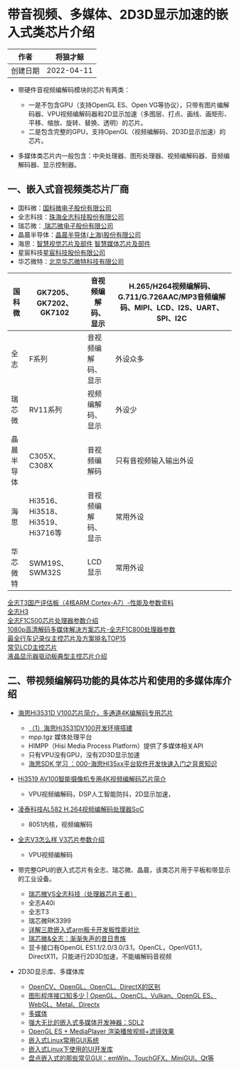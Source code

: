 # 带音视频、多媒体、2D3D显示加速的嵌入式类芯片介绍  

|作者|将狼才鲸|
|---|---|
|创建日期|2022-04-11|

* 带硬件音视频编解码模块的芯片有两类：
  * 一是不包含GPU（支持OpenGL ES、Open VG等协议），只带有图片编解码器、VPU视频编解码器和2D显示加速（多图层、打点、画线、画矩形、平移、缩放、旋转、替换、透明）的芯片。  
  * 二是包含完整的GPU，支持OpenGL（视频编解码、2D3D显示加速）的芯片。

* 多媒体类芯片内一般包含：中央处理器、图形处理器、视频编解码器、音频编解码器、显示控制器。  

## 一、嵌入式音视频类芯片厂商  

* 国科微：[国科微电子股份有限公司](http://www.gokemicro.com/)  
* 全志科技：[珠海全志科技股份有限公司](https://www.allwinnertech.com/)  
* 瑞芯微：[ 瑞芯微电子股份有限公司](https://www.rock-chips.com/)  
* 晶晨半导体：[晶晨半导体(上海)股份有限公司](https://www.amlogic.cn/)  
* 海思：[智慧视觉芯片及部件](https://www.hisilicon.com/cn/products/smart-vision) [智慧媒体芯片及部件](https://www.hisilicon.com/cn/products/smart-media)  
* 星宸科技[星宸科技股份有限公司](http://www.sigmastarsemi.com/)
* 华芯微特：[北京华芯微特科技有限公司](https://www.synwit.cn/)  

|国科微|GK7205、GK7202、GK7102|音视频编解码、显示|H.265/H264视频编解码、G.711/G.726AAC/MP3音频编解码、MIPI、LCD、I2S、UART、SPI、I2C|
|---|---|---|---|
|全志|F系列|音视频编解码、显示|外设众多|
|瑞芯微|RV11系列|视频编解码、显示|外设少|
|晶晨半导体|C305X、C308X|音视频编解码|只有音视频输入输出外设|
|海思|Hi3516、Hi3518、Hi3519、Hi3716等|音视频编解码、显示|常用外设|
|华芯微特|SWM19S、SWM32S|LCD显示|常用外设|

[全志T3国产评估板（4核ARM Cortex-A7）-性能及参数资料](https://baijiahao.baidu.com/s?id=1714647644805046415)  
[全志H3](https://baike.baidu.com/item/%E5%85%A8%E5%BF%97H3)  
[全志F1C500芯片处理器参数介绍](https://bbs.16rd.com/thread-483642-1-1.html)  
[1080p高清解码多媒体解决方案芯片-全志F1C800处理器参数](https://bbs.16rd.com/thread-477061-1-1.html)  
[最全行车记录仪主控芯片及方案排名TOP15](https://blog.csdn.net/weixin_42229404/article/details/82177783)  
[常见LCD主控芯片](https://blog.csdn.net/the_pink_mem/article/details/109468310)  
[液晶显示器驱动板典型主控芯片介绍](https://tech.hqew.com/fangan_522139)  

## 二、带视频编解码功能的具体芯片和使用的多媒体库介绍

* [海思Hi3531D V100芯片简介，多通道4K编解码专用芯片](http://www.scensmart.com/general-description-of-soc/hisilicon-hi3531d-v100-special-soc-for-multi-channel-4k-encoding-and-decoding/)
  * [（1）海思Hi3531DV100开发环境搭建](https://blog.csdn.net/weixin_40878354/article/details/105453091)
  * mpp.tgz  媒体处理平台
  * HIMPP（Hisi Media Process Platform）提供了多媒体相关API
  * 只有VPU没有GPU，没有2D3D显示加速
  * [海思SDK 学习 ：000-海思HI35xx平台软件开发快速入门之背景知识](https://www.cnblogs.com/schips/p/12461189.html)

* [Hi3519 AV100智能摄像机专用4K视频编解码芯片简介](http://www.scensmart.com/general-description-of-soc/hi3519-av100-4k-smart-camera-soc/)
  * VPU视频编解码，DSP人工智能防抖，2D显示加速，

* [凌泰科技AL582 H.264视频编解码处理器SoC](http://www.thxtek.com/products/index-38.html)
  * 8051内核，视频编解码

* [全志V3怎么样 V3芯片参数介绍](http://www.mz6.net/news/android/12171_7.html)
  * VPU视频编解码

* 带完整GPU的嵌入式芯片有全志、瑞芯微、晶晨，该类芯片用于平板和带显示的工业设备。
  * [瑞芯微VS全志科技（处理器芯片王者）](https://zhuanlan.zhihu.com/p/374640944)
  * 全志A40i
  * 全志T3
  * 瑞芯微RK3399
  * [详解三款嵌入式arm板卡开发板性能对比](https://bbs.elecfans.com/jishu_2264870_1_1.html)
  * [瑞芯微&全志：渐渐失声的昔日贵族](http://www.cfan.com.cn/2018/0731/131237.shtml)
  * 显卡接口有OpenGL ES1.1/2.0/3.0/3.1，OpenCL，OpenVG1.1，DirectX11，只能进行2D3D加速，不能编解码音视频

* 2D3D显示库、多媒体库
  * [OpenCV、OpenGL、OpenCL、DirectX的区别](https://www.cgworld.wiki/44246.html)
  * [图形程序接口知多少 | OpenGL、OpenCL、Vulkan、OpenGL ES、WebGL、Metal、Directx](http://www.bgteach.com/article/176)
  * [多媒体](https://www.cntofu.com/book/45/zh/dev_portals/Multimedia/Multimedia.md)
  * [强大无比的嵌入式多媒体开发神器：SDL2](https://zhuanlan.zhihu.com/p/515350763)
  * [OpenGL ES + MediaPlayer 渲染播放视频+滤镜效果](http://www.javashuo.com/article/p-avwcjcju-nx.html)
  * [嵌入式Linux常用GUI系统](https://www.jianshu.com/p/c9a7d1bdfe98)
  * [嵌入式Linux下使用的UI开发库](https://blog.csdn.net/binglingshuang/article/details/3519845)
  * [盘点嵌入式的那些常见GUI：emWin、TouchGFX、MiniGUI、Qt等](https://www.elecfans.com/d/1153313.html)